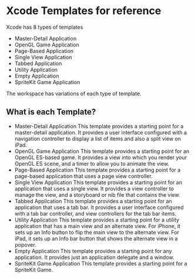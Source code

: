 # Xcode Templates for reference


Xcode has 8 types of templates

* Master-Detail Application
* OpenGL Game Application
* Page-Based Application
* Single View Application
* Tabbed Application
* Utility Application
* Empty Application
* SpriteKit Game Application


The workspace has variations of each type of template.

## What is each Template?
* Master-Detail Application
This template provides a starting point for a master-detail application. 
It provides a user interface configured with a navigation controller to display a list of items and also a split view on iPad.
* OpenGL Game Application
This template provides a starting point for an OpenGL ES-based game. 
It provides a view into which you render your OpenGL ES scene, and a timer to allow you to animate the view.
* Page-Based Application
This template provides a starting point for a page-based application that uses a page view controller. 
* Single View Application
This template provides a starting point for an application that uses a single view. 
It provides a view controller to manage the view, and a storyboard or nib file that contains the view.
* Tabbed Application
This template provides a starting point for an application that uses a tab bar. 
It provides a user interface configured with a tab bar controller, and view controllers for the tab bar items.
* Utility Application
This template provides a starting point for a utility application that has a main view and an alternate view. 
For iPhone, it sets up an Info button to flip the main view to the alternate view. 
For iPad, it sets up an Info bar button that shows the alternate view in a popover.
* Empty Application
This template provides a starting point for any application. It provides just an application delegate and a window.
* SpriteKit Game Application
This template provides a starting point for a SpriteKit Game.

